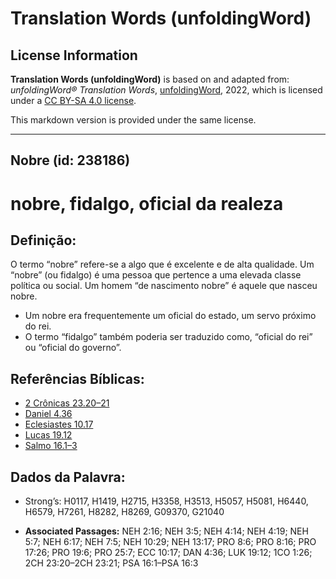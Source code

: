 # Translation Words (unfoldingWord)

## License Information

**Translation Words (unfoldingWord)** is based on and adapted from: _unfoldingWord® Translation Words_, [unfoldingWord](https://unfoldingword.org/utw), 2022, which is licensed under a [CC BY-SA 4.0 license](https://creativecommons.org/licenses/by-sa/4.0/legalcode.en).

This markdown version is provided under the same license.



--------------------------------

## Nobre (id: 238186)

nobre, fidalgo, oficial da realeza
==================================

Definição:
----------

O termo “nobre” refere\-se a algo que é excelente e de alta qualidade. Um “nobre” (ou fidalgo) é uma pessoa que pertence a uma elevada classe política ou social. Um homem “de nascimento nobre” é aquele que nasceu nobre.

* Um nobre era frequentemente um oficial do estado, um servo próximo do rei.
* O termo “fidalgo” também poderia ser traduzido como, “oficial do rei” ou “oficial do governo”.

Referências Bíblicas:
---------------------

* [2 Crônicas 23\.20–21](https://ref.ly/2Chr23:20-2Chr23:21)
* [Daniel 4\.36](https://ref.ly/Dan4:36)
* [Eclesiastes 10\.17](https://ref.ly/Eccl10:17)
* [Lucas 19\.12](https://ref.ly/Luke19:12)
* [Salmo 16\.1–3](https://ref.ly/Ps16:1-Ps16:3)

Dados da Palavra:
-----------------

* Strong’s: H0117, H1419, H2715, H3358, H3513, H5057, H5081, H6440, H6579, H7261, H8282, H8269, G09370, G21040

* **Associated Passages:** NEH 2:16; NEH 3:5; NEH 4:14; NEH 4:19; NEH 5:7; NEH 6:17; NEH 7:5; NEH 10:29; NEH 13:17; PRO 8:6; PRO 8:16; PRO 17:26; PRO 19:6; PRO 25:7; ECC 10:17; DAN 4:36; LUK 19:12; 1CO 1:26; 2CH 23:20–2CH 23:21; PSA 16:1–PSA 16:3

